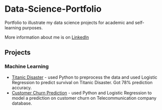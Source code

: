 # Data-Science-Portfolio

Portfolio to illustrate my data science projects for academic and self-learning purposes.

More information about me is on [LinkedIn](https://linkedin.com/in/sukhrat-arziyev-855a26137/)

## Projects

### Machine Learning
  * [Titanic Disaster](https://github.com/Sukhrat/Data-Science-Portfolio/tree/master/Mini-Projects/Titanic) - used Python to preprocess the data and used Logistic Regression to predict survival on Titanic Disaster. Got 78% prediction accuracy.
  * [Customer Churn Prediction](https://github.com/Sukhrat/Data-Science-Portfolio/tree/master/Mini-Projects/Customer%20Churn) - used Python and Logistic Regression to model a prediction on customer churn on Telecommunication company database.
